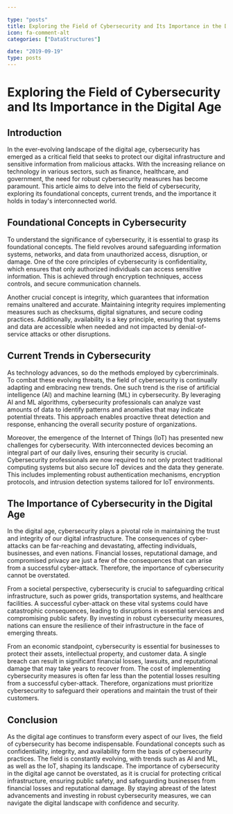```yaml
---

type: "posts"
title: Exploring the Field of Cybersecurity and Its Importance in the Digital Age
icon: fa-comment-alt
categories: ["DataStructures"]

date: "2019-09-19"
type: posts
---
```





# Exploring the Field of Cybersecurity and Its Importance in the Digital Age

## Introduction

In the ever-evolving landscape of the digital age, cybersecurity has emerged as a critical field that seeks to protect our digital infrastructure and sensitive information from malicious attacks. With the increasing reliance on technology in various sectors, such as finance, healthcare, and government, the need for robust cybersecurity measures has become paramount. This article aims to delve into the field of cybersecurity, exploring its foundational concepts, current trends, and the importance it holds in today's interconnected world.

## Foundational Concepts in Cybersecurity

To understand the significance of cybersecurity, it is essential to grasp its foundational concepts. The field revolves around safeguarding information systems, networks, and data from unauthorized access, disruption, or damage. One of the core principles of cybersecurity is confidentiality, which ensures that only authorized individuals can access sensitive information. This is achieved through encryption techniques, access controls, and secure communication channels.

Another crucial concept is integrity, which guarantees that information remains unaltered and accurate. Maintaining integrity requires implementing measures such as checksums, digital signatures, and secure coding practices. Additionally, availability is a key principle, ensuring that systems and data are accessible when needed and not impacted by denial-of-service attacks or other disruptions.

## Current Trends in Cybersecurity

As technology advances, so do the methods employed by cybercriminals. To combat these evolving threats, the field of cybersecurity is continually adapting and embracing new trends. One such trend is the rise of artificial intelligence (AI) and machine learning (ML) in cybersecurity. By leveraging AI and ML algorithms, cybersecurity professionals can analyze vast amounts of data to identify patterns and anomalies that may indicate potential threats. This approach enables proactive threat detection and response, enhancing the overall security posture of organizations.

Moreover, the emergence of the Internet of Things (IoT) has presented new challenges for cybersecurity. With interconnected devices becoming an integral part of our daily lives, ensuring their security is crucial. Cybersecurity professionals are now required to not only protect traditional computing systems but also secure IoT devices and the data they generate. This includes implementing robust authentication mechanisms, encryption protocols, and intrusion detection systems tailored for IoT environments.

## The Importance of Cybersecurity in the Digital Age

In the digital age, cybersecurity plays a pivotal role in maintaining the trust and integrity of our digital infrastructure. The consequences of cyber-attacks can be far-reaching and devastating, affecting individuals, businesses, and even nations. Financial losses, reputational damage, and compromised privacy are just a few of the consequences that can arise from a successful cyber-attack. Therefore, the importance of cybersecurity cannot be overstated.

From a societal perspective, cybersecurity is crucial to safeguarding critical infrastructure, such as power grids, transportation systems, and healthcare facilities. A successful cyber-attack on these vital systems could have catastrophic consequences, leading to disruptions in essential services and compromising public safety. By investing in robust cybersecurity measures, nations can ensure the resilience of their infrastructure in the face of emerging threats.

From an economic standpoint, cybersecurity is essential for businesses to protect their assets, intellectual property, and customer data. A single breach can result in significant financial losses, lawsuits, and reputational damage that may take years to recover from. The cost of implementing cybersecurity measures is often far less than the potential losses resulting from a successful cyber-attack. Therefore, organizations must prioritize cybersecurity to safeguard their operations and maintain the trust of their customers.

## Conclusion

As the digital age continues to transform every aspect of our lives, the field of cybersecurity has become indispensable. Foundational concepts such as confidentiality, integrity, and availability form the basis of cybersecurity practices. The field is constantly evolving, with trends such as AI and ML, as well as the IoT, shaping its landscape. The importance of cybersecurity in the digital age cannot be overstated, as it is crucial for protecting critical infrastructure, ensuring public safety, and safeguarding businesses from financial losses and reputational damage. By staying abreast of the latest advancements and investing in robust cybersecurity measures, we can navigate the digital landscape with confidence and security.